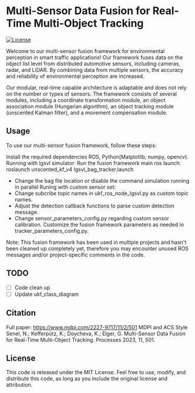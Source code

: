 # Multi-Sensor Data Fusion for Real-Time Multi-Object Tracking

[![License](https://img.shields.io/badge/License-MIT-blue.svg)](https://opensource.org/licenses/MIT)

Welcome to our multi-sensor fusion framework for environmental perception in smart traffic applications! Our framework fuses data on the object list level from distributed automotive sensors, including cameras, radar, and LiDAR. By combining data from multiple sensors, the accuracy and reliability of environmental perception are increased.

Our modular, real-time capable architecture is adaptable and does not rely on the number or types of sensors. The framework consists of several modules, including a coordinate transformation module, an object association module (Hungarian algorithm), an object tracking module (unscented Kalman filter), and a movement compensation module.


## Usage
To use our multi-sensor fusion framework, follow these steps:

Install the required dependencies ROS, Python(Matplotlib, numpy, opencv).
Running with lgsvl simulator:
Run the fusion framework main ros launch: roslaunch unscented_kf_v4 lgsvl_bag_tracker.launch
  - Change the bag file location or disable the command simulation running in parallel
Runing with custom sensor set:
  - Change subcribe topic names in ukf_ros_node_lgsvl.py as custom topic names.
  - Adjust the detection callback functions to parse custom detection message.
  - Change sensor_parameters_config.py regarding custom sensor calibration.
Customize the fusion framework parameters as needed in tracker_parameters_config.py.

Note: This fusion framework has been used in multiple projects and hasn't been cleaned up completely yet, therefore you may encounter unused ROS messages and/or project-specific comments in the code.

## TODO
- [ ] Code clean up
- [ ] Update ukf_class_diagram

## Citation
Full paper: https://www.mdpi.com/2227-9717/11/2/501
MDPI and ACS Style
Senel, N.; Kefferpütz, K.; Doycheva, K.; Elger, G. Multi-Sensor Data Fusion for Real-Time Multi-Object Tracking. Processes 2023, 11, 501.

## License
This code is released under the MIT License. Feel free to use, modify, and distribute this code, as long as you include the original license and attribution.

